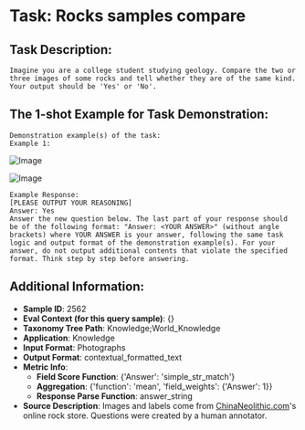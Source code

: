 # Task: Rocks samples compare

## Task Description:

```
Imagine you are a college student studying geology. Compare the two or three images of some rocks and tell whether they are of the same kind. Your output should be 'Yes' or 'No'.
```

## The 1-shot Example for Task Demonstration:

```
Demonstration example(s) of the task:
Example 1:
```

![Image](002.png)

![Image](003.png)

```
Example Response:
[PLEASE OUTPUT YOUR REASONING]
Answer: Yes
Answer the new question below. The last part of your response should be of the following format: "Answer: <YOUR ANSWER>" (without angle brackets) where YOUR ANSWER is your answer, following the same task logic and output format of the demonstration example(s). For your answer, do not output additional contents that violate the specified format. Think step by step before answering.
```

## Additional Information:

- **Sample ID**: 2562
- **Eval Context (for this query sample)**: {}
- **Taxonomy Tree Path**: Knowledge;World_Knowledge
- **Application**: Knowledge
- **Input Format**: Photographs
- **Output Format**: contextual_formatted_text
- **Metric Info**:
  - **Field Score Function**: {'Answer': 'simple_str_match'}
  - **Aggregation**: {'function': 'mean', 'field_weights': {'Answer': 1}}
  - **Response Parse Function**: answer_string
- **Source Description**: Images and labels come from [ChinaNeolithic.com](http://chinaneolithic.com/en/Rock/)'s online rock store. Questions were created by a human annotator.
